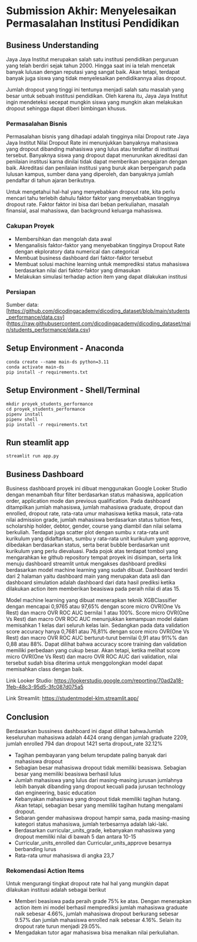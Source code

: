 # Submission Akhir: Menyelesaikan Permasalahan Institusi Pendidikan



## Business Understanding
Jaya Jaya Institut merupakan salah satu institusi pendidikan perguruan yang telah berdiri sejak tahun 2000. Hingga saat ini ia telah mencetak banyak lulusan dengan reputasi yang sangat baik. Akan tetapi, terdapat banyak juga siswa yang tidak menyelesaikan pendidikannya alias dropout.

Jumlah dropout yang tinggi ini tentunya menjadi salah satu masalah yang besar untuk sebuah institusi pendidikan. Oleh karena itu, Jaya Jaya Institut ingin mendeteksi secepat mungkin siswa yang mungkin akan melakukan dropout sehingga dapat diberi bimbingan khusus.

### Permasalahan Bisnis

Permasalahan bisnis yang dihadapi adalah tingginya nilai Dropout rate Jaya Jaya Institut Nilai Dropout Rate ini menunjukkan banyaknya mahasiswa yang dropout 
dibanding mahasiswa yang lulus atau terdaftar di institusi tersebut. Banyaknya siswa yang dropout dapat menurunkan akreditasi dan penilaian institusi karna 
dinilai tidak dapat memberikan pengajaran dengan baik. Akreditasi dan penilaian institusi yang buruk akan berpengaruh pada lulusan kampus, sumber dana yang diperoleh, dan 
banyaknya jumlah pendaftar di tahun ajaran berikutnya.

Untuk mengetahui hal-hal yang menyebabkan dropout rate, kita perlu mencari tahu terlebih dahulu faktor faktor yang menyebabkan tingginya dropout rate. 
Faktor faktor ini bisa dari beban perkuliahan, masalah finansial, asal mahasiswa, dan background keluarga mahasiswa.

### Cakupan Proyek

- Membersihkan dan mengolah data awal
- Menganalisis faktor-faktor yang menyebabkan tingginya Dropout Rate dengan ekploratory data numerical dan categorical
- Membuat business dashboard dari faktor-faktor tersebut
- Membuat solusi machine learning untuk memprediksi status mahasiswa berdasarkan nilai dari faktor-faktor yang dimasukan
- Melakukan simulasi terhadap action item yang dapat dilakukan institusi

### Persiapan

Sumber data: [https://github.com/dicodingacademy/dicoding_dataset/blob/main/students_performance/data.csv] (https://raw.githubusercontent.com/dicodingacademy/dicoding_dataset/main/students_performance/data.csv) 

## Setup Environment - Anaconda
```
conda create --name main-ds python=3.11
conda activate main-ds
pip install -r requirements.txt
```

## Setup Environment - Shell/Terminal
```
mkdir proyek_students_performance
cd proyek_students_performance
pipenv install
pipenv shell
pip install -r requirements.txt
```

## Run steamlit app
```
streamlit run app.py
```

## Business Dashboard

Business dashboard proyek ini dibuat menggunakan Google Looker Studio dengan menambah fitur filter berdasarkan status mahasiswa, application order, 
application mode dan previous qualification. Pada dashboard ditampilkan jumlah mahasiswa, jumlah mahasiswa graduate, dropout dan enrolled, dropout rate, 
rata-rata umur mahasiswa ketika masuk, rata-rata nilai admission grade, jumlah mahasiswa berdasarkan status tuition fees, scholarship holder, debtor, gender, 
course yang diambil dan nilai selama berkuliah. Terdapat juga scatter plot dengan sumbu x rata-rata unit kurikulum yang didaftarkan, 
sumbu y rata-rata unit kurikulum yang approve, dibedakan berdasarkan status, serta berat bubble berdasarkan unit kurikulum yang perlu dievaluasi.
Pada pojok atas terdapat tombol yang mengarahkan ke github repository tempat proyek ini disimpan, serta link menuju dashboard streamlit 
untuk mengakses dashboard prediksi berdasarkan model machine learning yang sudah dibuat. Dashboard terdiri dari 2 halaman yaitu dashboard main yang merupakan data asli dan dashboard simulation adalah dashboard dari data hasil prediksi ketika dilakukan action item memberikan beasiswa pada peraih nilai di atas 15.

Model machine learning yang dibuat menerapkan teknik XGBClassifier dengan mencapai 0,9765 atau 97,65% dengan score micro OVR(One Vs Rest) 
dan macro OVR ROC AUC bernilai 1 atau 100%. Score micro OVR(One Vs Rest) dan macro OVR ROC AUC menunjukkan kemampuan model dalam memisahkan 1 kelas dari seluruh kelas lain. 
Sedangkan pada data validation score accuracy hanya 0,7681 atau 76,81% dengan score micro OVR(One Vs Rest) dan macro OVR ROC AUC berturut-turut bernilai 0,91 
atau 91%% dan 0,88 atau 88%. Dapat dilihat bahwa accuracy score training dan validation memiliki perbedaan yang cukup besar. 
Akan tetapi, ketika melihat score micro OVR(One Vs Rest) dan macro OVR ROC AUC dari validation, nilai tersebut sudah bisa diterima untuk 
menggolongkan model dapat memisahkan class dengan baik.

Link Looker Studio: https://lookerstudio.google.com/reporting/70ad2a18-1feb-48c3-95d5-3fc087d075a5

Link Streamlit: https://studentmodel-klm.streamlit.app/

## Conclusion

Berdasarkan bussiness dashboard ini dapat dilihat bahwaJumlah keseluruhan mahasiswa adalah 4424 orang dengan jumlah graduate 2209, jumlah enrolled 794 dan dropout 1421 serta dropout_rate 32.12%
- Tagihan pembayaran yang belum terupdate paling banyak dari mahasiswa dropout
- Sebagian besar mahasiswa dropout tidak memiliki beasiswa. Sebagian besar yang memiliki beasiswa berhasil lulus
- Jumlah mahasiswa yang lulus dari masing-masing jurusan jumlahnya lebih banyak dibanding yang dropout kecuali pada jurusan technology dan engineering, basic education
- Kebanyakan mahasiswa yang dropout tidak memiliki tagihan hutang. Akan tetapi, sebagian besar yang memiliki tagihan hutang mengalami dropout.
- Sebaran gender mahasiswa dropout hampir sama, pada masing-masing kategori status mahasiswa, jumlah terbesarnya adalah laki-laki.
- Berdasarkan curricular_units_grade, kebanyakan mahasiswa yang dropout memiliki nilai di bawah 5 dan antara 10-15
- Curricular_units_enrolled dan Curricular_units_approve besarnya berbanding lurus
- Rata-rata umur mahasiswa di angka 23,7

### Rekomendasi Action Items 

Untuk mengurangi tingkat dropout rate hal hal yang mungkin dapat dilakukan institusi adalah sebagai berikut
- Memberi beasiswa pada peraih grade 75% ke atas. Dengan menerapkan action item ini model berhasil memprediksi jumlah mahasiswa graduate naik sebesar 4.66%, jumlah mahasiswa dropout berkurang sebesar 9.57% dan jumlah mahasiswa enrolled naik sebesar 4.16%. Selain itu dropout rate turun menjadi 29.05%.
- Mengadakan tutor agar mahasiswa bisa menaikan nilai perkuliahan.
